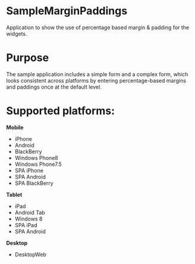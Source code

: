 SampleMarginPaddings
====================

Application to show the use of percentage based margin &amp; padding for the widgets.

# Purpose
The sample application includes a simple form and a complex form, which looks consistent across platforms by entering percentage-based margins and paddings once at the default level.

# Supported platforms:
**Mobile**
 * iPhone
 * Android
 * BlackBerry
 * Windows Phone8
 * Windows Phone7.5
 * SPA iPhone
 * SPA Android
 * SPA BlackBerry
 
**Tablet**
 * iPad
 * Android Tab
 * Windows 8
 * SPA iPad
 * SPA Android

**Desktop**
 * DesktopWeb
 
 
